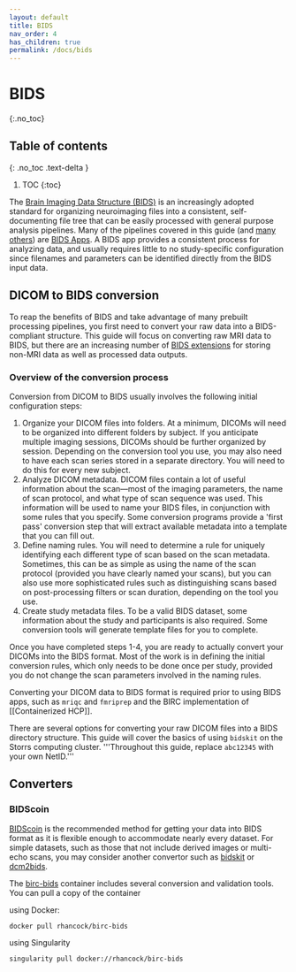 ```yaml
---
layout: default
title: BIDS
nav_order: 4
has_children: true
permalink: /docs/bids
---
```


# BIDS
{:.no_toc}

## Table of contents
{: .no_toc .text-delta }

1. TOC
{:toc}

The [Brain Imaging Data Structure (BIDS)](http://bids.neuroimaging.io) is an increasingly adopted standard for organizing neuroimaging files into a consistent, self-documenting file tree that can be easily processed with general purpose analysis pipelines. Many of the pipelines covered in this guide (and [many others](http://bids-apps.neuroimaging.io/apps/)) are [BIDS Apps](https://bids-apps.neuroimaging.io). A BIDS app provides a consistent process for analyzing data, and usually requires little to no study-specific configuration since filenames and parameters can be identified directly from the BIDS input data.

## DICOM to BIDS conversion
To reap the benefits of BIDS and take advantage of many prebuilt processing pipelines, you first need to convert your raw data into a BIDS-compliant structure. This guide will focus on converting raw MRI data to BIDS, but there are an increasing number of [BIDS extensions](https://bids-specification.readthedocs.io/en/latest/06-extensions.html#bids-extension-proposals) for storing non-MRI data as well as processed data outputs.

### Overview of the conversion process

Conversion from DICOM to BIDS usually involves the following initial configuration steps:

1. Organize your DICOM files into folders. At a minimum, DICOMs will need to be organized into different folders by subject. If you anticipate multiple imaging sessions, DICOMs should be further organized by session. Depending on the conversion tool you use, you may also need to have each scan series stored in a separate directory. You will need to do this for every new subject.
2. Analyze DICOM metadata. DICOM files contain a lot of useful information about the scan—most of the imaging parameters, the name of scan protocol, and what type of scan sequence was used. This information will be used to name your BIDS files, in conjunction with some rules that you specify. Some conversion programs provide a 'first pass' conversion step that will extract available metadata into a template that you can fill out.
3. Define naming rules. You will need to determine a rule for uniquely identifying each different type of scan based on the scan metadata. Sometimes, this can be as simple as using the name of the scan protocol (provided you have clearly named your scans), but you can also use more sophisticated rules such as distinguishing scans based on post-processing filters or scan duration, depending on the tool you use. 
4. Create study metadata files. To be a valid BIDS dataset, some information about the study and participants is also required. Some conversion tools will generate template files for you to complete.

Once you have completed steps 1-4, you are ready to actually convert your DICOMs into the BIDS format. Most of the work is in defining the initial conversion rules, which only needs to be done once per study, provided you do not change the scan parameters involved in the naming rules.



 Converting your DICOM data to BIDS format is required prior to using BIDS apps, such as <code>mriqc</code> and <code>fmriprep</code> and the BIRC implementation of [[Containerized HCP]].

There are several options for converting your raw DICOM files into a BIDS directory structure. This guide will cover the basics of using <code>bidskit</code> on the Storrs computing cluster. '''Throughout this guide, replace <code>abc12345</code> with your own NetID.'''


## Converters

### BIDScoin

[BIDScoin](bidscoin) is the recommended method for getting your data into BIDS format as it is flexible enough to accommodate nearly every dataset. For simple datasets, such as those that not include derived images or multi-echo scans, you may consider another convertor such as [bidskit](https://github.com/jmtyszka/bidskit) or [dcm2bids](https://github.com/cbedetti/Dcm2Bids).

The [birc-bids](https://github.com/bircibrain/birc-bids) container includes several conversion and validation tools. You can pull a copy of the container

using Docker:

```
docker pull rhancock/birc-bids
```

using Singularity

```
singularity pull docker://rhancock/birc-bids
```



